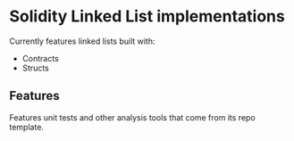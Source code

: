 # Solidity Linked List implementations

Currently features linked lists built with:

- Contracts
- Structs

## Features

Features unit tests and other analysis tools that come from its repo template.
